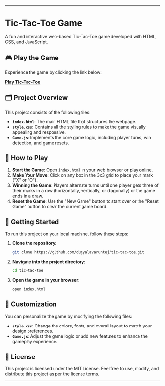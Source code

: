 
---

# Tic-Tac-Toe Game

A fun and interactive web-based Tic-Tac-Toe game developed with HTML, CSS, and JavaScript.

## 🎮 Play the Game

Experience the game by clicking the link below:

[**Play Tic-Tac-Toe**](https://your-deployed-link.com)

## 🗂️ Project Overview

This project consists of the following files:

- **`index.html`**: The main HTML file that structures the webpage.
- **`style.css`**: Contains all the styling rules to make the game visually appealing and responsive.
- **`Game.js`**: Implements the core game logic, including player turns, win detection, and game resets.

## 📖 How to Play

1. **Start the Game**: Open `index.html` in your web browser or [play online](https://your-deployed-link.com).
2. **Make Your Move**: Click on any box in the 3x3 grid to place your mark ("X" or "O").
3. **Winning the Game**: Players alternate turns until one player gets three of their marks in a row (horizontally, vertically, or diagonally) or the game ends in a draw.
4. **Reset the Game**: Use the "New Game" button to start over or the "Reset Game" button to clear the current game board.

## 🚀 Getting Started

To run this project on your local machine, follow these steps:

1. **Clone the repository**:
   ```bash
   git clone https://github.com/dugyalavaruntej/tic-tac-toe.git
   ```
2. **Navigate into the project directory**:
   ```bash
   cd tic-tac-toe
   ```
3. **Open the game in your browser**:
   ```bash
   open index.html
   ```

## 🎨 Customization

You can personalize the game by modifying the following files:

- **`style.css`**: Change the colors, fonts, and overall layout to match your design preferences.
- **`Game.js`**: Adjust the game logic or add new features to enhance the gameplay experience.

## 📄 License

This project is licensed under the MIT License. Feel free to use, modify, and distribute this project as per the license terms.

---

